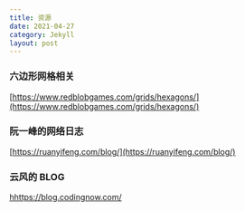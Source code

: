 ```yaml
---
title: 资源
date: 2021-04-27
category: Jekyll
layout: post
---
```



### 六边形网格相关
[https://www.redblobgames.com/grids/hexagons/](https://www.redblobgames.com/grids/hexagons/)

### 阮一峰的网络日志
[https://ruanyifeng.com/blog/](https://ruanyifeng.com/blog/)

### 云风的 BLOG
[hhttps://blog.codingnow.com/](https://blog.codingnow.com/)
